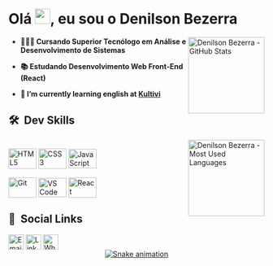 # Olá <img src="https://raw.githubusercontent.com/kaueMarques/kaueMarques/master/hi.gif" height="30em">, eu sou o Denilson Bezerra
<a href="https://github.com/denilsonbezerra">
  <img align="right" alt="Denilson Bezerra - GitHub Stats" height="150em" src="https://github-readme-stats.vercel.app/api?username=denilsonbezerra&show_icons=true&theme=dark&include_all_commits=true&count_private=true&bg_color=0D1117&icon_color=F4F9FC">
</a>

- **👨🏽‍🎓 Cursando Superior Tecnólogo em Análise e Desenvolvimento de Sistemas**
  
- **📚 Estudando Desenvolvimento Web Front-End (React)**

- **🌱 I’m currently learning english at [Kultivi](https://kultivi.com)**

## 🛠 &nbsp;Dev Skills

<a href="https://github.com/denilsonbezerra">
  <img align="right" alt="Denilson Bezerra - Most Used Languages" height="150em" src="https://github-readme-stats.vercel.app/api/top-langs/?username=denilsonbezerra&layout=compact&langs_count=4&theme=dark&bg_color=0D1117">
</a>
<br>
<div>
  <a href="https://github.com/denilsonbezerra">
    <img align="center" alt="HTML5" height="40" width="55" src="https://tinyurl.com/html5-icon"></a>
  <a href="https://github.com/denilsonbezerra">
    <img align="center" alt="CSS3" height="40" width="55" src="https://tinyurl.com/css3-icon"></a>
  <a href="https://github.com/denilsonbezerra">
    <img align="center" alt="JavaScript" height="38" width="55" src="https://tinyurl.com/js-icon"></a>
  <br><br>
  <a href="https://github.com/denilsonbezerra">
    <img align="center" alt="Git" height="40" width="55" src="https://tinyurl.com/git-icon"></a>
  <a href="https://github.com/denilsonbezerra">
    <img align="center" alt="VS Code" height="38" width="55" src="https://tinyurl.com/vs-code-icon"></a>
  <a href="https://github.com/denilsonbezerra">
    <img align="center" alt="React" height="40" width="55" src="https://tinyurl.com/react-icon"></a>
</div>

## 🔗 &nbsp;Social Links

<div>
  <a href="mailto:denilsonbezerra.10@hotmail.com">
    <img align="center" alt="Email" height="30" src="https://img.shields.io/badge/Email-1f1f1f?style=for-the-badge&logo=gmail&logoColor=white"></a>
  <a href="https://www.linkedin.com/in/denilson-bezerra-178507223/">
    <img align="center" alt="LinkedIn" height="30" src="https://img.shields.io/badge/LinkedIn-1f1f1f.svg?style=for-the-badge&logo=linkedin&logoColor=white"></a>
  <a href="https://tinyurl.com/whatsapp-denilson-bezerra">
    <img align="center" alt="WhatsApp" height="30" src="https://img.shields.io/badge/WhatsApp-1f1f1f?style=for-the-badge&logo=whatsapp&logoColor=white">
  </a>
</div>

<div align="center">
  <a href="https://github.com/denilsonbezerra">
    <img alt="Snake animation" src="https://github.com/denilsonbezerra/denilsonbezerra/blob/output/github-contribution-grid-snake.svg"></a>
</div>
